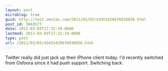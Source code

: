 ```yaml
---
layout: post
microblog: true
guid: http://twit.vmstan.com/2011/03/03/43453428676038656.html
post_id: 3043577
date: 2011-03-03T17:31:19-0600
lastmod: 2011-03-03T17:31:19-0600
type: post
url: /2011/03/03/43453428676038656.html
---
```

Twitter really did just jack up their iPhone client today. I'd recently switched from Osfoora since it had push support. Switching back.
